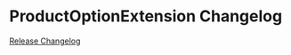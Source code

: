 # ProductOptionExtension Changelog

[Release Changelog](https://github.com/spryker/product-option-extension/releases)
